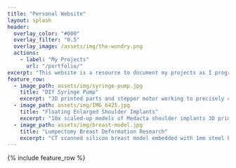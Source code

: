 ```yaml
---
title: "Personal Website"
layout: splash
header:
  overlay_color: "#000"
  overlay_filter: "0.5"
  overlay_image: /assets/img/the-wondry.png
  actions:
    - label: "My Projects"
      url: "/portfolio/"
excerpt: "This website is a resource to document my projects as I progress through my biomedical engineering degree and enter my future career."
feature_row:
  - image_path: assets/img/syringe-pump.jpg
    title: "DIY Syringe Pump"
    excerpt: "3D printed parts and stepper motor working to precisely control fluid delivery out of a syringe."
  - image_path: assets/img/IMG_6425.jpg
    title: "Floating Enlarged Shoulder Implants"
    excerpt: "10x scaled-up models of Medacta shoulder implants 3D printed to magnetically float in a display for trade shows."
  - image_path: assets/img/breast-model.jpg
    title: "Lumpectomy Breast Deformation Research"
    excerpt: "CT scanned silicon breast model embedded with 1mm steel beads held in retraction for measuring deformation."
---
```


{% include feature_row %}

